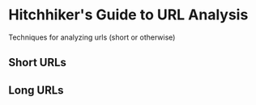# Hitchhiker's Guide to URL Analysis
Techniques for analyzing urls (short or otherwise)


## Short URLs



## Long URLs


